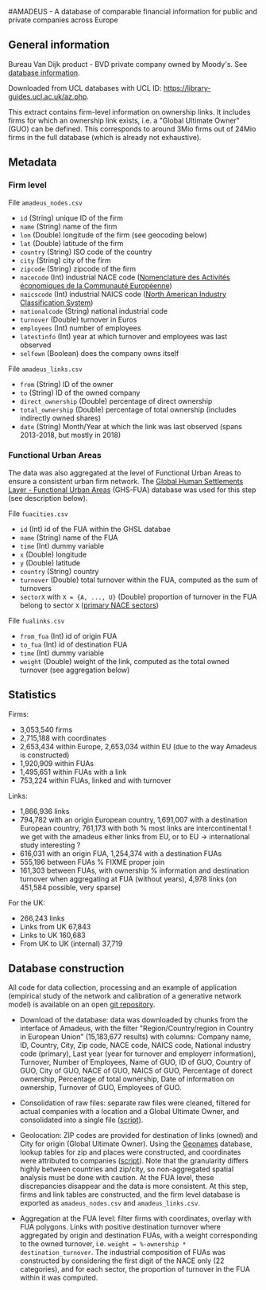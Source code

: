 #AMADEUS - A database of comparable financial information for public and private companies across Europe

## General information

Bureau Van Dijk product - BVD private company owned by Moody's. See [database information](https://www.bvdinfo.com/en-gb/our-products/data/international/amadeus).

Downloaded from UCL databases with UCL ID: https://library-guides.ucl.ac.uk/az.php.

This extract contains firm-level information on ownership links. It includes firms for which an ownership link exists, i.e. a "Global Ultimate Owner" (GUO) can be defined. This corresponds to around 3Mio firms out of 24Mio firms in the full database (which is already not exhaustive).


## Metadata

### Firm level

File `amadeus_nodes.csv`

  - `id` (String) unique ID of the firm
  - `name` (String) name of the firm
  - `lon` (Double) longitude of the firm (see geocoding below)
  - `lat` (Double) latitude of the firm
  - `country` (String) ISO code of the country
  - `city` (String) city of the firm
  - `zipcode` (String) zipcode of the firm
  - `nacecode` (Int) industrial NACE code ([Nomenclature des Activités économiques de la Communauté Européenne](https://ec.europa.eu/eurostat/statistics-explained/index.php/NACE_background))
  - `naicscode` (Int) industrial NAICS code ([North American Industry Classification System](https://www.naics.com/search/))
  - `nationalcode` (String) national industrial code
  - `turnover` (Double) turnover in Euros
  - `employees` (Int) number of employees
  - `latestinfo` (Int) year at which turnover and employees was last observed
  - `selfown` (Boolean) does the company owns itself


File `amadeus_links.csv`

  - `from` (String) ID of the owner
  - `to` (String) ID of the owned company
  - `direct_ownership` (Double) percentage of direct ownership
  - `total_ownership` (Double) percentage of total ownership (includes indirectly owned shares)
  - `date` (String) Month/Year at which the link was last observed (spans 2013-2018, but mostly in 2018)


### Functional Urban Areas

The data was also aggregated at the level of Functional Urban Areas to ensure a consistent urban firm network. The [Global Human Settlements Layer - Functional Urban Areas](https://ghsl.jrc.ec.europa.eu/ghs_fua.php) (GHS-FUA) database was used for this step (see description below).

File `fuacities.csv`

 - `id` (Int) id of the FUA within the GHSL databae
 - `name` (String) name of the FUA
 - `time` (Int) dummy variable
 - `x` (Double) longitude
 - `y` (Double) latitude
 - `country` (String) country
 - `turnover` (Double) total turnover within the FUA, computed as the sum of turnovers
 - `sectorX` with `X = {A, ..., U}` (Double) proportion of turnover in the FUA belong to sector `X` ([primary NACE sectors](https://ec.europa.eu/competition/mergers/cases/index/nace_all.html))

File `fualinks.csv`

 - `from_fua` (Int) id of origin FUA
 - `to_fua` (Int) id of destination FUA
 - `time` (Int) dummy variable
 - `weight` (Double) weight of the link, computed as the total owned turnover (see aggregation below)

## Statistics

Firms:

 - 3,053,540 firms
 - 2,715,188 with coordinates
 - 2,653,434 within Europe, 2,653,034 within EU (due to the way Amadeus is constructed)
 - 1,920,909 within FUAs
 - 1,495,651 within FUAs with a link
 - 753,224 within FUAs, linked and with turnover

Links:

 - 1,866,936 links
 - 794,782 with an origin European country, 1,691,007 with a destination European country, 761,173 with both % most links are intercontinental ! we get with the amadeus either links from EU, or to EU -> international study interesting ?
 - 616,031 with an origin FUA, 1,254,374 with a destination FUAs
 - 555,196 between FUAs % FIXME proper join
 - 161,303 between FUAs, with ownership \% information and destination turnover when aggregating at FUA (without years), 4,978 links (on 451,584 possible, very sparse)

For the UK:

 - 266,243 links
 - Links from UK 67,843
 - Links to UK 160,683
 - From UK to UK (internal) 37,719


## Database construction

All code for data collection, processing and an example of application (empirical study of the network and calibration of a generative network model) is available on an open [git repository](https://github.com/JusteRaimbault/ABMCitiesFirms).

 - Download of the database: data was downloaded by chunks from the interface of Amadeus, with the filter "Region/Country/region in Country in European Union" (15,183,677 results) with columns: Company name, ID, Country, City, Zip code, NACE code, NAICS code, National industry code (primary), Last year (year for turnover and employerr information), Turnover, Number of Employees, Name of GUO, ID of GUO, Country of GUO, City of GUO, NACE of GUO, NAICS of GUO, Percentage of dorect ownership, Percentage of total ownership, Date of information on ownership, Turnover of GUO, Employees of GUO.

 - Consolidation of raw files: separate raw files were cleaned, filtered for actual companies with a location and a Global Ultimate Owner, and consolidated into a single file ([script](https://github.com/JusteRaimbault/ABMCitiesFirms/blob/master/DataCollection/process.R)).

 - Geolocation: ZIP codes are provided for destination of links (owned) and City for origin (Global Ultimate Owner). Using the [Geonames](https://download.geonames.org/) database, lookup tables for zip and places were constructed, and coordinates were attributed to companies ([script](https://github.com/JusteRaimbault/ABMCitiesFirms/blob/master/DataCollection/nwdataprocessing.R)). Note that the granularity differs highly between countries and zip/city, so non-aggregated spatial analysis must be done with caution. At the FUA level, these discrepancies disappear and the data is more consistent. At this step, firms and link tables are constructed, and the firm level database is exported as `amadeus_nodes.csv` and `amadeus_links.csv`.

 - Aggregation at the FUA level: filter firms with coordinates, overlay with FUA polygons. Links with positive destination turnover where aggregated by origin and destination FUAs, with a weight corresponding to the owned turnover, i.e. `weight = %-ownership * destination_turnover`. The industrial composition of FUAs was constructed by considering the first digit of the NACE only (22 categories), and for each sector, the proportion of turnover in the FUA within it was computed.
